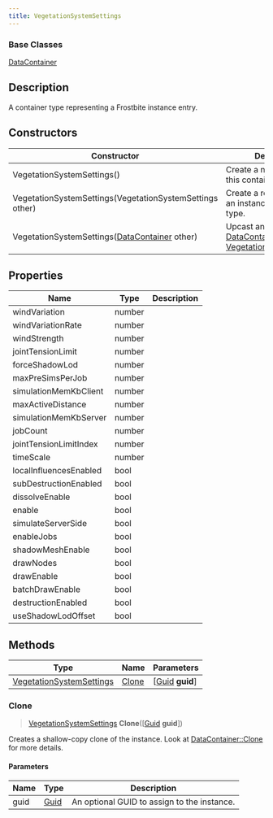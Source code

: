 ```yaml
---
title: VegetationSystemSettings
---
```

### Base Classes

[DataContainer](/vext/ref/shared/class/datacontainer)

## Description

A container type representing a Frostbite instance entry.

## Constructors

| Constructor                                                                         | Description                                                                                                                             |
| ----------------------------------------------------------------------------------- | --------------------------------------------------------------------------------------------------------------------------------------- |
| VegetationSystemSettings()                                                          | Create a new instance of this container type.                                                                                           |
| VegetationSystemSettings(VegetationSystemSettings other)                            | Create a reference copy of an instance of the same type.                                                                                |
| VegetationSystemSettings([DataContainer](/vext/ref/shared/class/datacontainer) other) | Upcast an instance of type [DataContainer](/vext/ref/shared/class/datacontainer) to [VegetationSystemSettings](/vext/ref/fb/vegetationsystemsettings/). |

## Properties

| Name                   | Type   | Description |
| ---------------------- | ------ | ----------- |
| windVariation          | number |             |
| windVariationRate      | number |             |
| windStrength           | number |             |
| jointTensionLimit      | number |             |
| forceShadowLod         | number |             |
| maxPreSimsPerJob       | number |             |
| simulationMemKbClient  | number |             |
| maxActiveDistance      | number |             |
| simulationMemKbServer  | number |             |
| jobCount               | number |             |
| jointTensionLimitIndex | number |             |
| timeScale              | number |             |
| localInfluencesEnabled | bool   |             |
| subDestructionEnabled  | bool   |             |
| dissolveEnable         | bool   |             |
| enable                 | bool   |             |
| simulateServerSide     | bool   |             |
| enableJobs             | bool   |             |
| shadowMeshEnable       | bool   |             |
| drawNodes              | bool   |             |
| drawEnable             | bool   |             |
| batchDrawEnable        | bool   |             |
| destructionEnabled     | bool   |             |
| useShadowLodOffset     | bool   |             |

## Methods

| Type                                                 | Name            | Parameters                                     |
| ---------------------------------------------------- | --------------- | ---------------------------------------------- |
| [VegetationSystemSettings](/vext/ref/fb/vegetationsystemsettings/) | [Clone](#clone) | \[[Guid](/vext/ref/shared/class/guid) **guid**\] |

### Clone

> [VegetationSystemSettings](/vext/ref/fb/vegetationsystemsettings/) **Clone**(\[[Guid](/vext/ref/shared/class/guid) **guid**\])

Creates a shallow-copy clone of the instance. Look at [DataContainer::Clone](/vext/ref/shared/class/datacontainer#clone) for more details.

#### Parameters

| Name | Type         | Description                                 |
| ---- | ------------ | ------------------------------------------- |
| guid | [Guid](/vext/ref/shared/class/guid/) | An optional GUID to assign to the instance. |
